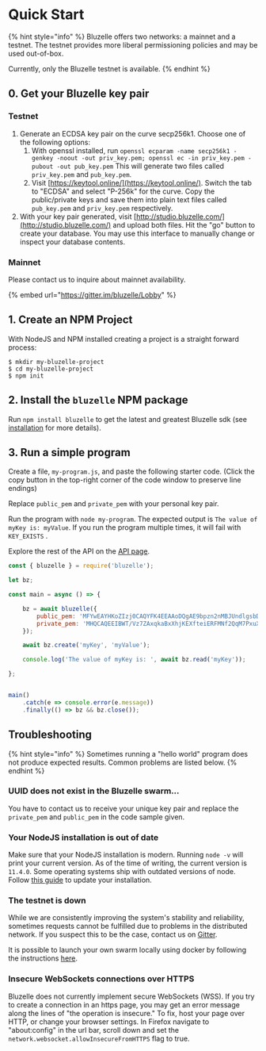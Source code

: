 # Quick Start

{% hint style="info" %}
Bluzelle offers two networks: a mainnet and a testnet. The testnet provides more liberal permissioning policies and may be used out-of-box.

Currently, only the Bluzelle testnet is available. 
{% endhint %}

## 0. Get your Bluzelle key pair

### Testnet

1. Generate an ECDSA key pair on the curve secp256k1. Choose one of the following options: 
   1. With openssl installed, run   `openssl ecparam -name secp256k1 -genkey -noout -out priv_key.pem; openssl ec -in priv_key.pem -pubout -out pub_key.pem`   This will generate two files called `priv_key.pem` and `pub_key.pem`. 
   2. Visit [https://keytool.online/](https://keytool.online/). Switch the tab to "ECDSA" and select "P-256k" for the curve. Copy the public/private keys and save them into plain text files called `pub_key.pem` and `priv_key.pem` respectively. 
2. With your key pair generated, visit [http://studio.bluzelle.com/](http://studio.bluzelle.com/) and upload both files. Hit the "go" button to create your database. You may use this interface to manually change or inspect your database contents.

### Mainnet

Please contact us to inquire about mainnet availability.

{% embed url="https://gitter.im/bluzelle/Lobby" %}

## 1. Create an NPM Project

With NodeJS and NPM installed creating a project is a straight forward process:

```text
$ mkdir my-bluzelle-project
$ cd my-bluzelle-project
$ npm init
```

## 2. Install the `bluzelle` NPM package

Run `npm install bluzelle` to get the latest and greatest Bluzelle sdk \(see [installation](installation.md) for more details\).

## 3. Run a simple program

Create a file, `my-program.js`, and paste the following starter code. \(Click the copy button in the top-right corner of the code window to preserve line endings\)

Replace `public_pem` and `private_pem` with your personal key pair.

Run the program with `node my-program`. The expected output is `The value of myKey is: myValue`. If you run the program multiple times, it will fail with `KEY_EXISTS` .

Explore the rest of the API on the [API page](api.md).

```javascript
const { bluzelle } = require('bluzelle');

let bz;

const main = async () => {

    bz = await bluzelle({
        public_pem: 'MFYwEAYHKoZIzj0CAQYFK4EEAAoDQgAE9bpzn2nMBJUndlgsbDH5II5zboGWq3DCfv0alLYUdPBqYIy0atSU5QuckupktqPebw28y/ZZ38k0MVfCQrYE5g==',
        private_pem: 'MHQCAQEEIBWT/Vz7ZAxqkaBxXhjKEXfteiERFMNf2QqM7PxuXDOwoAcGBSuBBAAKoUQDQgAE9bpzn2nMBJUndlgsbDH5II5zboGWq3DCfv0alLYUdPBqYIy0atSU5QuckupktqPebw28y/ZZ38k0MVfCQrYE5g=='
    });

    await bz.create('myKey', 'myValue');

    console.log('The value of myKey is: ', await bz.read('myKey'));

};


main()
    .catch(e => console.error(e.message))
    .finally(() => bz && bz.close());
```

## Troubleshooting

{% hint style="info" %}
Sometimes running a "hello world" program does not produce expected results. Common problems are listed below.
{% endhint %}

### UUID does not exist in the Bluzelle swarm...

You have to contact us to receive your unique key pair and replace the `private_pem` and `public_pem` in the code sample given.

### Your NodeJS installation is out of date

Make sure that your NodeJS installation is modern. Running `node -v` will print your current version. As of the time of writing, the current version is `11.4.0`. Some operating systems ship with outdated versions of node. Follow [this guide](https://www.hostingadvice.com/how-to/update-node-js-latest-version/) to update your installation.

### The testnet is down

While we are consistently improving the system's stability and reliability, sometimes requests cannot be fulfilled due to problems in the distributed network. If you suspect this to be the case, contact us on [Gitter](https://gitter.im/bluzelle/Lobby).

It is possible to launch your own swarm locally using docker by following the instructions [here](https://github.com/bluzelle/docker-swarm-deploy).

### Insecure WebSockets connections over HTTPS

Bluzelle does not currently implement secure WebSockets \(WSS\). If you try to create a connection in an https page, you may get an error message along the lines of "the operation is insecure." To fix, host your page over HTTP, or change your browser settings. In Firefox navigate to "about:config" in the url bar, scroll down and set the `network.websocket.allowInsecureFromHTTPS` flag to true.

